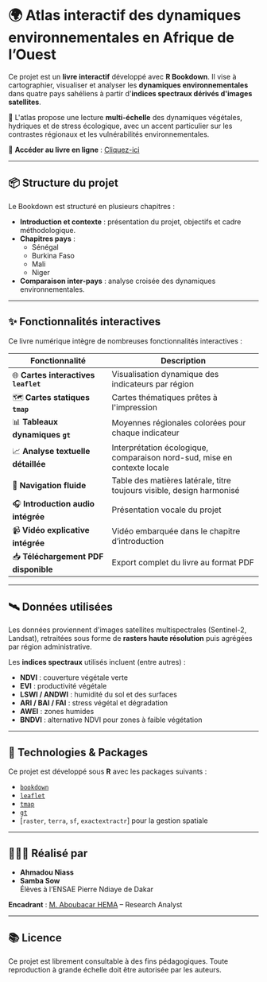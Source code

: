 # 🌍 Atlas interactif des dynamiques environnementales en Afrique de l’Ouest

Ce projet est un **livre interactif** développé avec **R Bookdown**. Il vise à cartographier, visualiser et analyser les **dynamiques environnementales** dans quatre pays sahéliens à partir d'**indices spectraux dérivés d'images satellites**.

📘 L'atlas propose une lecture **multi-échelle** des dynamiques végétales, hydriques et de stress écologique, avec un accent particulier sur les contrastes régionaux et les vulnérabilités environnementales.

🔗 **Accéder au livre en ligne** : [Cliquez-ici](https://bookdown.org/ahmadouniass2/Atlas_des_dynamiques_environnementales_du_Sahel/)

---

## 📦 Structure du projet

Le Bookdown est structuré en plusieurs chapitres :

- **Introduction et contexte** : présentation du projet, objectifs et cadre méthodologique.
- **Chapitres pays** :
  - Sénégal
  - Burkina Faso
  - Mali
  - Niger
- **Comparaison inter-pays** : analyse croisée des dynamiques environnementales.

---

## ✨ Fonctionnalités interactives

Ce livre numérique intègre de nombreuses fonctionnalités interactives :

| Fonctionnalité                            | Description                                                                 |
|-------------------------------------------|-----------------------------------------------------------------------------|
| 🌐 **Cartes interactives `leaflet`**       | Visualisation dynamique des indicateurs par région                          |
| 🗺️ **Cartes statiques `tmap`**            | Cartes thématiques prêtes à l'impression                                    |
| 📊 **Tableaux dynamiques `gt`**           | Moyennes régionales colorées pour chaque indicateur                         |
| 📈 **Analyse textuelle détaillée**         | Interprétation écologique, comparaison nord-sud, mise en contexte locale    |
| 🔎 **Navigation fluide**                   | Table des matières latérale, titre toujours visible, design harmonisé       |
| 🎧 **Introduction audio intégrée**         | Présentation vocale du projet                                               |
| 📹 **Vidéo explicative intégrée**          | Vidéo embarquée dans le chapitre d’introduction                             |
| 📥 **Téléchargement PDF disponible**       | Export complet du livre au format PDF                                       |

---

## 🛰️ Données utilisées

Les données proviennent d'images satellites multispectrales (Sentinel-2, Landsat), retraitées sous forme de **rasters haute résolution** puis agrégées par région administrative.

Les **indices spectraux** utilisés incluent (entre autres) :

- **NDVI** : couverture végétale verte
- **EVI** : productivité végétale
- **LSWI / ANDWI** : humidité du sol et des surfaces
- **ARI / BAI / FAI** : stress végétal et dégradation
- **AWEI** : zones humides
- **BNDVI** : alternative NDVI pour zones à faible végétation

---

## 🔧 Technologies & Packages

Ce projet est développé sous **R** avec les packages suivants :

- [`bookdown`](https://bookdown.org/)
- [`leaflet`](https://rstudio.github.io/leaflet/)
- [`tmap`](https://cran.r-project.org/package=tmap)
- [`gt`](https://gt.rstudio.com/)
- [`raster`, `terra`, `sf`, `exactextractr`] pour la gestion spatiale

---

## 👩🏽‍🏫 Réalisé par

- **Ahmadou Niass**  
- **Samba Sow**  
Élèves à l’ENSAE Pierre Ndiaye de Dakar

**Encadrant** : [M. Aboubacar HEMA](https://github.com/Abson-dev) – Research Analyst

---

## 📚 Licence

Ce projet est librement consultable à des fins pédagogiques. Toute reproduction à grande échelle doit être autorisée par les auteurs.
